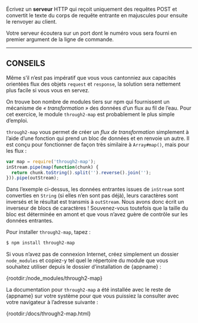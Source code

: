 Écrivez un **serveur** HTTP qui reçoit uniquement des requêtes POST et
convertit le texte du corps de requête entrante en majuscules pour ensuite
le renvoyer au client.

Votre serveur écoutera sur un port dont le numéro vous sera fourni en premier
argument de la ligne de commande.

----------------------------------------------------------------------

## CONSEILS

Même s’il n’est pas impératif que vous vous cantonniez aux capacités orientées
flux des objets `request` et `response`, la solution sera nettement plus
facile si vous vous en servez.

On trouve bon nombre de modules tiers sur npm qui fournissent un mécanisme de
*« transformation »* des données d’un flux au fil de l’eau.  Pour cet exercice,
le module `through2-map` est probablement le plus simple d’emploi.

`through2-map` vous permet de créer un *flux de transformation* simplement à
l’aide d’une fonction qui prend un bloc de données et en renvoie un autre.
Il est conçu pour fonctionner de façon très similaire à `Array#map()`, mais
pour les flux :

```js
var map = require('through2-map');
inStream.pipe(map(function(chunk) {
  return chunk.toString().split('').reverse().join('');
})).pipe(outStream);
```

Dans l’exemple ci-dessus, les données entrantes issues de `inStream` sont
converties en `String` (si elles n’en sont pas déjà), leurs caractères sont
inversés et le résultat est transmis à `outStream`.  Nous avons donc écrit
un inverseur de blocs de caractères !  Souvenez-vous toutefois que la taille
du bloc est déterminée en amont et que vous n’avez guère de contrôle sur les
données entrantes.

Pour installer `through2-map`, tapez :

```sh
$ npm install through2-map
```

Si vous n’avez pas de connexion Internet, créez simplement un dossier
`node_modules` et copiez-y tel quel le répertoire du module que vous
souhaitez utiliser depuis le dossier d’installation de {appname} :

  {rootdir:/node_modules/through2-map}

La documentation pour `through2-map` a été installée avec le reste
de {appname} sur votre système pour que vous puissiez la consulter
avec votre navigateur à l’adresse suivante :

  {rootdir:/docs/through2-map.html}
